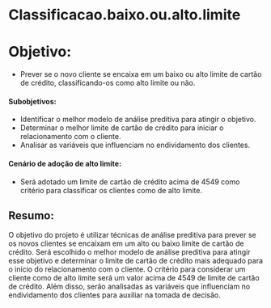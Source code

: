 # Classificacao.baixo.ou.alto.limite

# Objetivo:

- Prever se o novo cliente se encaixa em um baixo ou alto limite de cartão de crédito, classificando-os como alto limite ou não.

#### Subobjetivos:

- Identificar o melhor modelo de análise preditiva para atingir o objetivo.
- Determinar o melhor limite de cartão de crédito para iniciar o relacionamento com o cliente.
- Analisar as variáveis que influenciam no endividamento dos clientes.

#### Cenário de adoção de alto limite:

- Será adotado um limite de cartão de crédito acima de 4549 como critério para classificar os clientes como de alto limite.

## Resumo:

O objetivo do projeto é utilizar técnicas de análise preditiva para prever se os novos clientes se encaixam em um alto ou baixo limite de cartão de crédito. Será escolhido o melhor modelo de análise preditiva para atingir esse objetivo e determinar o limite de cartão de crédito mais adequado para o início do relacionamento com o cliente. O critério para considerar um cliente como de alto limite será um valor acima de 4549 de limite de cartão de crédito. Além disso, serão analisadas as variáveis que influenciam no endividamento dos clientes para auxiliar na tomada de decisão.
